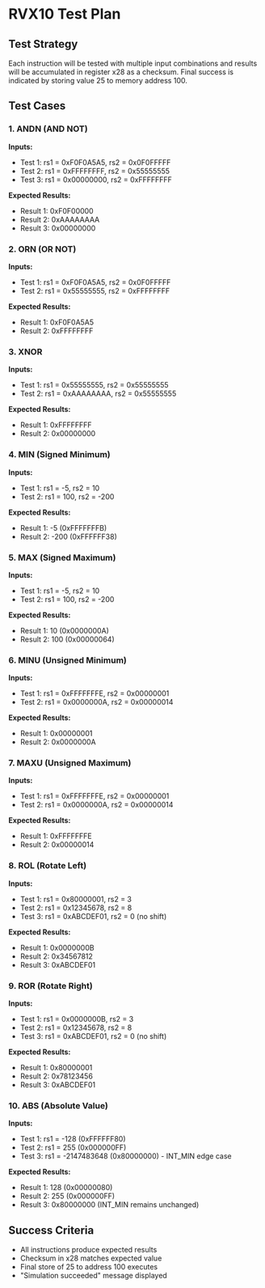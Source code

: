 # RVX10 Test Plan

## Test Strategy
Each instruction will be tested with multiple input combinations and results will be accumulated in register x28 as a checksum. Final success is indicated by storing value 25 to memory address 100.

## Test Cases

### 1. ANDN (AND NOT)
**Inputs:**
- Test 1: rs1 = 0xF0F0A5A5, rs2 = 0x0F0FFFFF
- Test 2: rs1 = 0xFFFFFFFF, rs2 = 0x55555555
- Test 3: rs1 = 0x00000000, rs2 = 0xFFFFFFFF

**Expected Results:**
- Result 1: 0xF0F00000
- Result 2: 0xAAAAAAAA  
- Result 3: 0x00000000

### 2. ORN (OR NOT)
**Inputs:**
- Test 1: rs1 = 0xF0F0A5A5, rs2 = 0x0F0FFFFF
- Test 2: rs1 = 0x55555555, rs2 = 0xFFFFFFFF

**Expected Results:**
- Result 1: 0xF0F0A5A5
- Result 2: 0xFFFFFFFF

### 3. XNOR
**Inputs:**
- Test 1: rs1 = 0x55555555, rs2 = 0x55555555
- Test 2: rs1 = 0xAAAAAAAA, rs2 = 0x55555555

**Expected Results:**
- Result 1: 0xFFFFFFFF
- Result 2: 0x00000000

### 4. MIN (Signed Minimum)
**Inputs:**
- Test 1: rs1 = -5, rs2 = 10
- Test 2: rs1 = 100, rs2 = -200

**Expected Results:**
- Result 1: -5 (0xFFFFFFFB)
- Result 2: -200 (0xFFFFFF38)

### 5. MAX (Signed Maximum)
**Inputs:**
- Test 1: rs1 = -5, rs2 = 10
- Test 2: rs1 = 100, rs2 = -200

**Expected Results:**
- Result 1: 10 (0x0000000A)
- Result 2: 100 (0x00000064)

### 6. MINU (Unsigned Minimum)
**Inputs:**
- Test 1: rs1 = 0xFFFFFFFE, rs2 = 0x00000001
- Test 2: rs1 = 0x0000000A, rs2 = 0x00000014

**Expected Results:**
- Result 1: 0x00000001
- Result 2: 0x0000000A

### 7. MAXU (Unsigned Maximum)
**Inputs:**
- Test 1: rs1 = 0xFFFFFFFE, rs2 = 0x00000001
- Test 2: rs1 = 0x0000000A, rs2 = 0x00000014

**Expected Results:**
- Result 1: 0xFFFFFFFE
- Result 2: 0x00000014

### 8. ROL (Rotate Left)
**Inputs:**
- Test 1: rs1 = 0x80000001, rs2 = 3
- Test 2: rs1 = 0x12345678, rs2 = 8
- Test 3: rs1 = 0xABCDEF01, rs2 = 0 (no shift)

**Expected Results:**
- Result 1: 0x0000000B
- Result 2: 0x34567812
- Result 3: 0xABCDEF01

### 9. ROR (Rotate Right)
**Inputs:**
- Test 1: rs1 = 0x0000000B, rs2 = 3
- Test 2: rs1 = 0x12345678, rs2 = 8
- Test 3: rs1 = 0xABCDEF01, rs2 = 0 (no shift)

**Expected Results:**
- Result 1: 0x80000001
- Result 2: 0x78123456
- Result 3: 0xABCDEF01

### 10. ABS (Absolute Value)
**Inputs:**
- Test 1: rs1 = -128 (0xFFFFFF80)
- Test 2: rs1 = 255 (0x000000FF)
- Test 3: rs1 = -2147483648 (0x80000000) - INT_MIN edge case

**Expected Results:**
- Result 1: 128 (0x00000080)
- Result 2: 255 (0x000000FF)
- Result 3: 0x80000000 (INT_MIN remains unchanged)

## Success Criteria
- All instructions produce expected results
- Checksum in x28 matches expected value
- Final store of 25 to address 100 executes
- "Simulation succeeded" message displayed